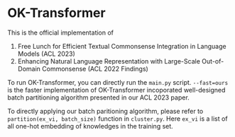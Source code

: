 # OK-Transformer

This is the official implementation of

1. Free Lunch for Efficient Textual Commonsense Integration in Language Models (ACL 2023)
2. Enhancing Natural Language Representation with Large-Scale Out-of-Domain Commonsense (ACL 2022 Findings)


To run OK-Transformer, you can directly run the ```main.py``` script. ```--fast=ours``` is the faster implementation of OK-Transformer incoporated well-designed batch partitioning algorithm presented in our ACL 2023 paper.

To directly applying our batch paritioning algorithm, please refer  to ```partition(ex_vi, batch_size)``` function in  ```cluster.py```. Here ```ex_vi``` is a list of all one-hot embedding of knowledges in the training set.